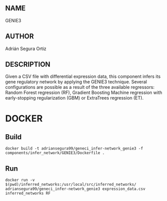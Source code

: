 ## NAME

GENIE3

## AUTHOR

Adrián Segura Ortiz

## DESCRIPTION

Given a CSV file with differential expression data, this component infers its gene regulatory network by applying the GENIE3 technique. Several configurations are possible as a result of the three available regressors: Random Forest regression (RF), Gradient Boosting Machine regression with early-stopping regularization (GBM) or ExtraTrees regression (ET).

# DOCKER

## Build

```
docker build -t adriansegura99/geneci_infer-network_genie3 -f components/infer_network/GENIE3/Dockerfile .
```

## Run

```
docker run -v $(pwd)/inferred_networks:/usr/local/src/inferred_networks/ adriansegura99/geneci_infer-network_genie3 expression_data.csv inferred_networks RF
```
